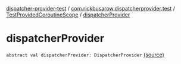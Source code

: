 [dispatcher-provider-test](../../index.md) / [com.rickbusarow.dispatcherprovider.test](../index.md) / [TestProvidedCoroutineScope](index.md) / [dispatcherProvider](./dispatcher-provider.md)

# dispatcherProvider

`abstract val dispatcherProvider: DispatcherProvider` [(source)](https://github.com/RBusarow/Dispatch/tree/master/dispatcher-provider-test/src/main/java/com/rickbusarow/dispatcherprovider/test/TestProvidedCoroutineScope.kt#L45)